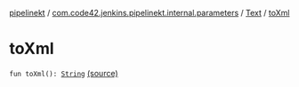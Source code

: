 [pipelinekt](../../index.md) / [com.code42.jenkins.pipelinekt.internal.parameters](../index.md) / [Text](index.md) / [toXml](./to-xml.md)

# toXml

`fun toXml(): `[`String`](https://kotlinlang.org/api/latest/jvm/stdlib/kotlin/-string/index.html) [(source)](https://github.com/code42/pipelinekt/tree/master/internal/src/main/kotlin/com/code42/jenkins/pipelinekt/internal/parameters/Text.kt#L15)